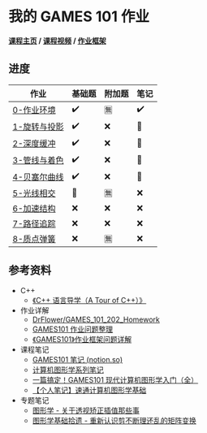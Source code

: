# 我的 GAMES 101 作业

**[课程主页](https://sites.cs.ucsb.edu/~lingqi/teaching/games101.html) / [课程视频](https://www.bilibili.com/video/BV1X7411F744) / [作业框架](https://games-cn.org/forums/topic/allhw/)**

## 进度

| 作业              | 基础题 | 附加题 | 笔记 |
| ----------------- | ------ | ------ | ---- |
| [0-作业环境](0)   | ✔️      | 🈚️️      | ✔️    |
| [1-旋转与投影](1) | ✔️      | ❌      | 🚧️    |
| [2-深度缓冲](2)   | ✔️      | ❌      | 🚧️    |
| [3-管线与着色](3) | ✔️      | ❌      | 🚧️    |
| [4-贝塞尔曲线](4) | ✔️      | ❌      | 🚧️    |
| [5-光线相交](5)   | 🚧️      | 🈚️️      | ❌    |
| [6-加速结构](6)   | ❌      | ❌      | ❌    |
| [7-路径追踪](7)   | ❌      | ❌      | ❌    |
| [8-质点弹簧](8)   | ❌      | 🈚️️      | ❌    |

## 参考资料

- C++
  - [《C++ 语言导学（A Tour of C++）》](https://book.douban.com/subject/25720141/)
- 作业详解
  - [DrFlower/GAMES_101_202_Homework](https://github.com/DrFlower/GAMES_101_202_Homework)
  - [GAMES101 作业问题整理](https://zhuanlan.zhihu.com/p/375391720)
  - [《GAMES101》作业框架问题详解](https://zhuanlan.zhihu.com/p/509902950)
- 课程笔记
  - [GAMES101 笔记 (notion.so)](https://www.notion.so/GAMES101-b0e27c856cde429b8672671a54c34817)
  - [计算机图形学系列笔记](https://www.zhihu.com/column/c_1249465121615204352)
  - [一篇搞定！GAMES101 现代计算机图形学入门（全）](https://zhuanlan.zhihu.com/p/394932478)
  - [【个人笔记】速通计算机图形学基础](https://zhuanlan.zhihu.com/p/539347633)
- 专题笔记
  - [图形学 - 关于透视矫正插值那些事](https://zhuanlan.zhihu.com/p/403259571)
  - [图形学基础拾遗 - 重新认识剪不断理还乱的矩阵变换](https://zhuanlan.zhihu.com/p/223033896)